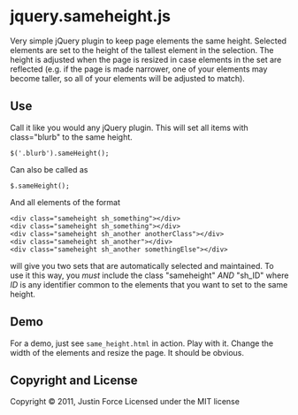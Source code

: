 jquery.sameheight.js
=====================

Very simple jQuery plugin to keep page elements the same height. Selected elements are set to the height of the tallest element in the selection. The height is adjusted when the page is resized in case elements in the set are reflected (e.g. if the page is made narrower, one of your elements may become taller, so all of your elements will be adjusted to match).

Use
---------------------

Call it like you would any jQuery plugin. This will set all items with
class="blurb" to the same height.

    $('.blurb').sameHeight();

Can also be called as

    $.sameHeight();

And all elements of the format

    <div class="sameheight sh_something"></div>
    <div class="sameheight sh_something"></div>
    <div class="sameheight sh_another anotherClass"></div>
    <div class="sameheight sh_another"></div>
    <div class="sameheight sh_another somethingElse"></div>

will give you two sets that are automatically selected and maintained. To use
it this way, you *must* include the class "sameheight" *AND* "sh_ID" where _ID_
is any identifier common to the elements that you want to set to the same
height.

Demo
---------------------

For a demo, just see `same_height.html` in action. Play with it. Change the
width of the elements and resize the page. It should be obvious.

Copyright and License
---------------------

Copyright © 2011, Justin Force
Licensed under the MIT license

